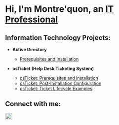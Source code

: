 <h1>Hi, I'm Montre'quon, an
<a href="https://linkedin.com/in/montre’quon-wheeler-23ab8b1a1/">IT Professional</a></h1>

<h2>Information Technology Projects:</h2>

- <b>Active Directory</b>
  - [Prerequisites and Installation](https://github.com/montrequonwheeler/osticket-prereqs)

- <b>osTicket (Help Desk Ticketing System)</b>
  - [osTicket: Prerequisites and Installation](https://github.com/montrequonwheeler/osticket-prereqs)
  - [osTicket: Post-Installation Configuration](https://github.com/montrequonwheeler/post-install-config)
  - [osTicket: Ticket Lifecycle Examples](https://github.com/montrequonwheeler/ticket-lifecycle)

<h2>Connect with me:</h2>

[<img align="left" alt="Josh | LinkedIn" width="22px" src="https://cdn.jsdelivr.net/npm/simple-icons@v3/icons/linkedin.svg" />][linkedin]

[linkedin]: https://linkedin.com/in/montre’quon-wheeler-23ab8b1a1/
